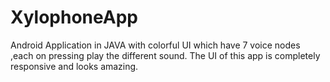 # XylophoneApp
Android Application in JAVA with colorful UI which have 7 voice nodes ,each on pressing play the different sound. The UI of this app is completely responsive and looks amazing.
